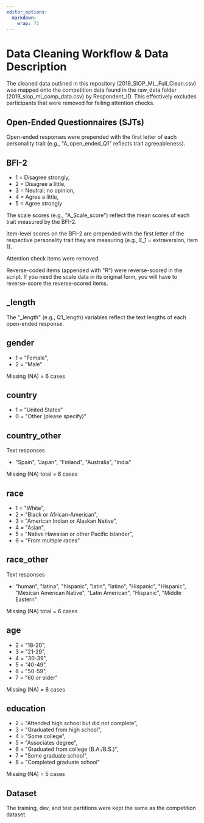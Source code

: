 ```yaml
---
editor_options: 
  markdown: 
    wrap: 72
---
```


# Data Cleaning Workflow & Data Description

The cleaned data outlined in this repository
(2019_SIOP_ML_Full_Clean.csv) was mapped onto the competition data found
in the raw_data folder (2019_siop_ml_comp_data.csv) by Respondent_ID.
This effectively excludes participants that were removed for failing
attention checks.

## Open-Ended Questionnaires (SJTs)

Open-ended responses were prepended with the first letter of each
personality trait (e.g., "A_open_ended_Q1" reflects trait
agreeableness).

## BFI-2

-   1 = Disagree strongly,
-   2 = Disagree a little,
-   3 = Neutral; no opinion,
-   4 = Agree a little,
-   5 = Agree strongly

The scale scores (e.g., "A_Scale_score") reflect the mean scores of each
trait measured by the BFI-2.

Item-level scores on the BFI-2 are prepended with the first letter of
the respective personality trait they are measuring (e.g., E_1 =
extraversion, item 1).

Attention check items were removed.

Reverse-coded items (appended with "R") were reverse-scored in the
script. If you need the scale data in its original form, you will have
to reverse-score the reverse-scored items.

## \_length

The "\_length" (e.g., Q1_length) variables reflect the text lengths of
each open-ended response.

## gender

-   1 = "Female",
-   2 = "Male"

Missing (NA) = 6 cases

## country

-   1 = "United States"
-   0 = "Other (please specify)"

## country_other

Text responses

-   "Spain", "Japan", "Finland", "Australia", "india"

Missing (NA) total = 6 cases

## race

-   1 = "White",
-   2 = "Black or African-American",
-   3 = "American Indian or Alaskan Native",
-   4 = "Asian",
-   5 = "Native Hawaiian or other Pacific Islander",
-   6 = "From multiple races"

## race_other

Text responses

-   "human", "latina", "hispanic", "latin", "latino", "Hispanic",
    "Hispanic", "Mexican American Native", "Latin American", "Hispanic",
    "Middle Eastern"

Missing (NA) total = 6 cases

## age

-   2 = "18-20",
-   3 = "21-29",
-   4 = "30-39",
-   5 = "40-49",
-   6 = "50-59",
-   7 = "60 or older"

Missing (NA) = 8 cases

## education

-   2 = "Attended high school but did not complete",
-   3 = "Graduated from high school",
-   4 = "Some college",
-   5 = "Associates degree",
-   6 = "Graduated from college (B.A./B.S.)",
-   7 = "Some graduate school",
-   8 = "Completed graduate school"

Missing (NA) = 5 cases

## Dataset

The training, dev, and test partitions were kept the same as the competition dataset. 
